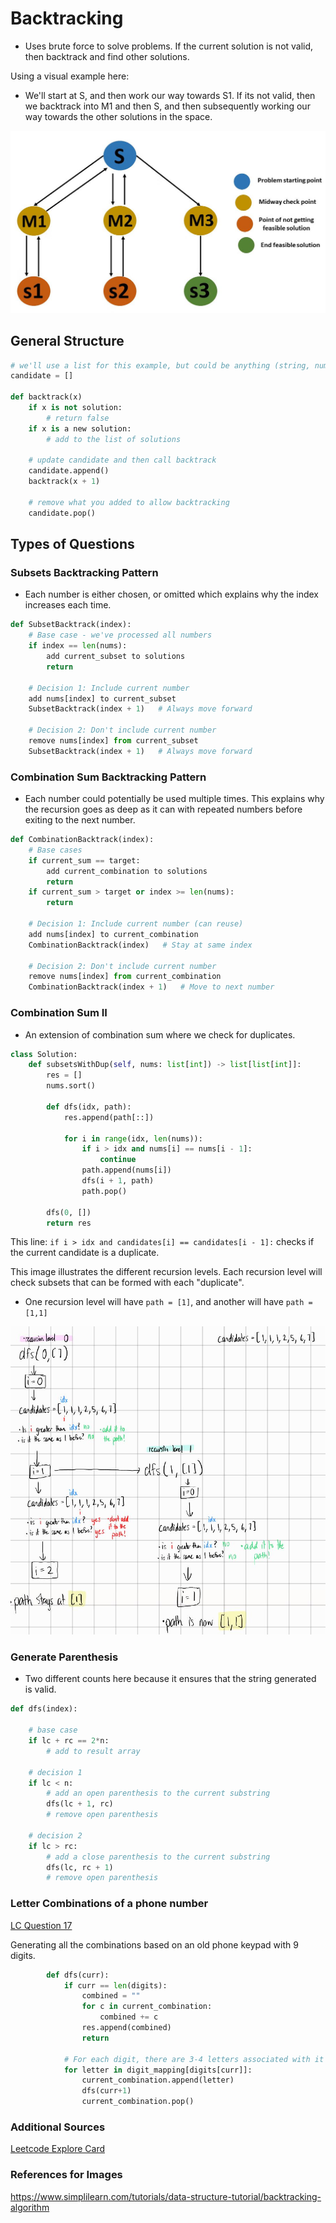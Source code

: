 # Backtracking

- Uses brute force to solve problems. If the current solution is not valid, then backtrack and find other solutions.

Using a visual example here:

- We'll start at S, and then work our way towards S1. If its not valid, then we backtrack into M1 and then S, and then subsequently working our way towards the other solutions in the space.

![image](/algorithms/backtracking/assets/algorithms.JPG)



##  General Structure

```python
# we'll use a list for this example, but could be anything (string, number, etc)
candidate = []

def backtrack(x)
    if x is not solution:
        # return false
    if x is a new solution:
        # add to the list of solutions
    
    # update candidate and then call backtrack
    candidate.append()
    backtrack(x + 1)

    # remove what you added to allow backtracking
    candidate.pop()

```


## Types of Questions

### Subsets Backtracking Pattern

- Each number is either chosen, or omitted which explains why the index increases each time.

```python
def SubsetBacktrack(index):
    # Base case - we've processed all numbers
    if index == len(nums):
        add current_subset to solutions
        return
    
    # Decision 1: Include current number
    add nums[index] to current_subset
    SubsetBacktrack(index + 1)   # Always move forward
    
    # Decision 2: Don't include current number
    remove nums[index] from current_subset
    SubsetBacktrack(index + 1)   # Always move forward
```

### Combination Sum Backtracking Pattern

- Each number could potentially be used multiple times. This explains why the recursion goes as deep as it can with repeated numbers before exiting to the next number.

```python
def CombinationBacktrack(index):
    # Base cases
    if current_sum == target:
        add current_combination to solutions
        return
    if current_sum > target or index >= len(nums):
        return
    
    # Decision 1: Include current number (can reuse)
    add nums[index] to current_combination
    CombinationBacktrack(index)   # Stay at same index
    
    # Decision 2: Don't include current number
    remove nums[index] from current_combination
    CombinationBacktrack(index + 1)   # Move to next number
```

### Combination Sum II

- An extension of combination sum where we check for duplicates.

```python
class Solution:
    def subsetsWithDup(self, nums: list[int]) -> list[list[int]]:
        res = []
        nums.sort()

        def dfs(idx, path):  
            res.append(path[::])        
            
            for i in range(idx, len(nums)):
                if i > idx and nums[i] == nums[i - 1]:
                    continue
                path.append(nums[i])
                dfs(i + 1, path)
                path.pop()
        
        dfs(0, [])
        return res
```

This line: `if i > idx and candidates[i] == candidates[i - 1]:` checks if the current candidate is a duplicate.

This image illustrates the different recursion levels. Each recursion level will check subsets that can be formed with each "duplicate". 
- One recursion level will have `path = [1]`, and another will have `path = [1,1]`

![subsets2_image](/algorithms/backtracking/assets/subsets2.JPG)


### Generate Parenthesis

- Two different counts here because it ensures that the string generated is valid.

```python
def dfs(index):

    # base case
    if lc + rc == 2*n:
        # add to result array
    
    # decision 1
    if lc < n:
        # add an open parenthesis to the current substring
        dfs(lc + 1, rc)
        # remove open parenthesis

    # decision 2
    if lc > rc:
        # add a close parenthesis to the current substring
        dfs(lc, rc + 1)
        # remove open parenthesis
```

### Letter Combinations of a phone number
[LC Question 17](https://leetcode.com/problems/letter-combinations-of-a-phone-number/description/)

Generating all the combinations based on an old phone keypad with 9 digits.

```python
        def dfs(curr):
            if curr == len(digits):
                combined = ""
                for c in current_combination:
                    combined += c
                res.append(combined)
                return

            # For each digit, there are 3-4 letters associated with it
            for letter in digit_mapping[digits[curr]]:
                current_combination.append(letter)
                dfs(curr+1)
                current_combination.pop()
```

### Additional Sources
[Leetcode Explore Card](https://leetcode.com/explore/learn/card/recursion-ii/472/backtracking/2654/)


### References for Images

https://www.simplilearn.com/tutorials/data-structure-tutorial/backtracking-algorithm 
